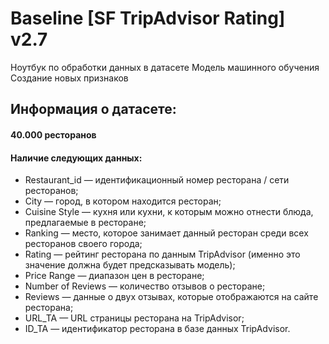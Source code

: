 # Baseline [SF TripAdvisor Rating] v2.7

Ноутбук по обработки данных в датасете
Модель машинного обучения
Создание новых признаков

## Информация о датасете:

#### 40.000 ресторанов
#### Наличие следующих данных:

- Restaurant_id — идентификационный номер ресторана / сети ресторанов;
- City — город, в котором находится ресторан;
- Cuisine Style — кухня или кухни, к которым можно отнести блюда, предлагаемые в ресторане;
- Ranking — место, которое занимает данный ресторан среди всех ресторанов своего города;
- Rating — рейтинг ресторана по данным TripAdvisor (именно это значение должна будет предсказывать модель);
- Price Range — диапазон цен в ресторане;
- Number of Reviews — количество отзывов о ресторане;
- Reviews — данные о двух отзывах, которые отображаются на сайте ресторана;
- URL_TA — URL страницы ресторана на TripAdvisor;
- ID_TA — идентификатор ресторана в базе данных TripAdvisor.
